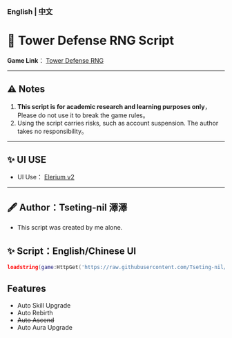 ### English | [中文](README.md)
# 🌟  Tower Defense RNG Script

**Game Link**：  [Tower Defense RNG  ](https://www.roblox.com/games/18458348062/2X-Tower-Defense-RNG#!/about)

---

## ⚠️ Notes
1. **This script is for academic research and learning purposes only**，Please do not use it to break the game rules。
2. Using the script carries risks, such as account suspension. The author takes no responsibility。

---

## ✨ UI USE
- UI Use： [Elerium v2](https://github.com/memejames/elerium-v2-ui-library)

---
## 🖋 Author：Tseting-nil 澤澤 
  - This script was created by me alone.
## ✨ Script：English/Chinese UI
```lua
loadstring(game:HttpGet('https://raw.githubusercontent.com/Tseting-nil/-Tower-Defense-RNG-Script/refs/heads/main/%E8%85%B3%E6%9C%AC/%E5%A1%94%E6%88%BFRNG%E4%B8%AD%E8%8B%B1%E8%87%AA%E5%8B%95%E5%8A%A0%E8%BC%89%E8%85%B3%E6%9C%AC.lua'))()
```
## Features
- Auto Skill Upgrade
- Auto Rebirth
- ~~Auto Ascend~~
- Auto Aura Upgrade

